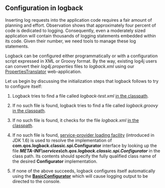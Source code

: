 ## Configuration in logback

Inserting log requests into the application code requires a fair amount of planning and effort. Observation shows that approximately four percent of code is dedicated to logging. Consequently, even a moderately sized application will contain thousands of logging statements embedded within its code. Given their number, we need tools to manage these log statements.

Logback can be configured either programmatically or with a configuration script expressed in XML or Groovy format. By the way, existing log4j users can convert their _log4j.properties_ files to _logback.xml_ using our [PropertiesTranslator](http://logback.qos.ch/translator/) web-application.

Let us begin by discussing the initialization steps that logback follows to try to configure itself:

1. Logback tries to find a file called _logback-test.xml_ [in the classpath](https://logback.qos.ch/faq.html#configFileLocation).

2. If no such file is found, logback tries to find a file called _logback.groovy_ [in the classpath](https://logback.qos.ch/faq.html#configFileLocation).

3. If no such file is found, it checks for the file _logback.xml_ [in the classpath](https://logback.qos.ch/faq.html#configFileLocation).

4. If no such file is found, [service-provider loading facility](http://docs.oracle.com/javase/6/docs/api/java/util/ServiceLoader.html) (introduced in JDK 1.6) is used to resolve the implementation of **com.qos.logback.classic.spi.Configurator** interface by looking up the file _**META-INF\services\ch.qos.logback.classic.spi.Configurator**_ in the class path. Its contents should specify the fully qualified class name of the desired **Configurator** implementation.

5. If none of the above succeeds, logback configures itself automatically using the **[BasicConfigurator](https://logback.qos.ch/xref/ch/qos/logback/classic/BasicConfigurator.html)** which will cause logging output to be directed to the console.



